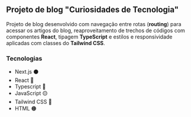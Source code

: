 <h2>Projeto de blog "Curiosidades de Tecnologia"</h2>
<p>Projeto de blog desenvolvido com navegação entre rotas (<strong>routing</strong>) para acessar os artigos do blog, reaproveitamento de trechos de códigos com componentes <strong>React</strong>, tipagem <strong>TypeScript</strong> e estilos e responsividade aplicadas com classes do <strong>Tailwind CSS</strong>.</p>
<h3>Tecnologias</h3>
<ul>
  <li>Next.js ⚫</li>
  <li>React 🔵</li>
  <li>Typescript 🔵</li>
  <li>JavaScript 🟡</li> 
  <li>Tailwind CSS 🔵</li> 
  <li>HTML 🟠</li> 
</ul>
